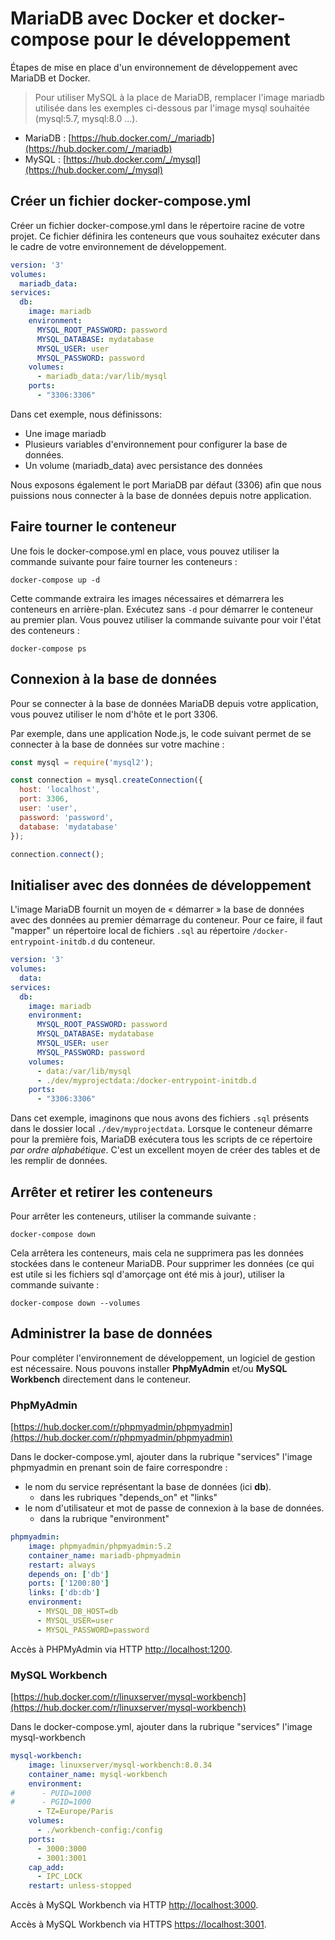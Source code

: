 # MariaDB avec Docker et docker-compose pour le développement


Étapes de mise en place d'un environnement de développement avec MariaDB et Docker.

> Pour utiliser MySQL à la place de MariaDB, remplacer l'image mariadb utilisée dans les exemples ci-dessous par l'image mysql souhaitée (mysql:5.7, mysql:8.0 ...).

- MariaDB : [https://hub.docker.com/_/mariadb](https://hub.docker.com/_/mariadb)
- MySQL : [https://hub.docker.com/_/mysql](https://hub.docker.com/_/mysql)

## Créer un fichier docker-compose.yml

Créer un fichier docker-compose.yml dans le répertoire racine de votre projet. Ce fichier définira les conteneurs que vous souhaitez exécuter dans le cadre de votre environnement de développement.

```yml
version: '3'
volumes:
  mariadb_data:
services:
  db:
    image: mariadb
    environment:
      MYSQL_ROOT_PASSWORD: password
      MYSQL_DATABASE: mydatabase
      MYSQL_USER: user
      MYSQL_PASSWORD: password
    volumes:
      - mariadb_data:/var/lib/mysql
    ports:
      - "3306:3306"
```

Dans cet exemple, nous définissons:
- Une image mariadb 
- Plusieurs variables d'environnement pour configurer la base de données. 
- Un volume (mariadb_data) avec persistance des données

Nous exposons également le port MariaDB par défaut (3306) afin que nous puissions nous connecter à la base de données depuis notre application.

## Faire tourner le conteneur

Une fois le docker-compose.yml en place, vous pouvez utiliser la commande suivante pour faire tourner les conteneurs :

`docker-compose up -d`

Cette commande extraira les images nécessaires et démarrera les conteneurs en arrière-plan. Exécutez sans `-d` pour démarrer le conteneur au premier plan. Vous pouvez utiliser la commande suivante pour voir l'état des conteneurs :

`docker-compose ps`

## Connexion à la base de données

Pour se connecter à la base de données MariaDB depuis votre application, vous pouvez utiliser le nom d'hôte et le port 3306.

Par exemple, dans une application Node.js, le code suivant permet de se connecter à la base de données sur votre machine :

```js
const mysql = require('mysql2');

const connection = mysql.createConnection({
  host: 'localhost',
  port: 3306,
  user: 'user',
  password: 'password',
  database: 'mydatabase'
});

connection.connect();
```

## Initialiser avec des données de développement

L'image MariaDB fournit un moyen de « démarrer » la base de données avec des données au premier démarrage du conteneur. Pour ce faire, il faut "mapper" un répertoire local de fichiers `.sql` au répertoire `/docker-entrypoint-initdb.d` du conteneur.

```yml
version: '3'
volumes:
  data:
services:
  db:
    image: mariadb
    environment:
      MYSQL_ROOT_PASSWORD: password
      MYSQL_DATABASE: mydatabase
      MYSQL_USER: user
      MYSQL_PASSWORD: password
    volumes:
      - data:/var/lib/mysql
      - ./dev/myprojectdata:/docker-entrypoint-initdb.d
    ports:
      - "3306:3306"
```

Dans cet exemple, imaginons que nous avons des fichiers `.sql` présents dans le dossier local `./dev/myprojectdata`. Lorsque le conteneur démarre pour la première fois, MariaDB exécutera tous les scripts de ce répertoire *par ordre alphabétique*. C'est un excellent moyen de créer des tables et de les remplir de données.

## Arrêter et retirer les conteneurs

Pour arrêter les conteneurs, utiliser la commande suivante :

`docker-compose down`

Cela arrêtera les conteneurs, mais cela ne supprimera pas les données stockées dans le conteneur MariaDB. Pour supprimer les données (ce qui est utile si les fichiers sql d'amorçage ont été mis à jour), utiliser la commande suivante :

`docker-compose down --volumes`

## Administrer la base de données 

Pour compléter l'environnement de développement, un logiciel de gestion est nécessaire. Nous pouvons installer **PhpMyAdmin** et/ou **MySQL Workbench** directement dans le conteneur.

### PhpMyAdmin 

[https://hub.docker.com/r/phpmyadmin/phpmyadmin](https://hub.docker.com/r/phpmyadmin/phpmyadmin)

Dans le docker-compose.yml, ajouter dans la rubrique "services" l'image phpmyadmin en prenant soin de faire correspondre : 
- le nom du service représentant la base de données (ici **db**).
  - dans les rubriques "depends_on" et "links"
- le nom d'utilisateur et mot de passe de connexion à la base de données.
  - dans la rubrique "environment"

```yml
phpmyadmin:
    image: phpmyadmin/phpmyadmin:5.2
    container_name: mariadb-phpmyadmin
    restart: always
    depends_on: ['db']
    ports: ['1200:80']
    links: ['db:db']
    environment:
      - MYSQL_DB_HOST=db
      - MYSQL_USER=user 
      - MYSQL_PASSWORD=password
```

Accès à PHPMyAdmin via HTTP [http://localhost:1200](http://localhost:1200).

### MySQL Workbench 

[https://hub.docker.com/r/linuxserver/mysql-workbench](https://hub.docker.com/r/linuxserver/mysql-workbench)

Dans le docker-compose.yml, ajouter dans la rubrique "services" l'image mysql-workbench

```yml
mysql-workbench:
    image: linuxserver/mysql-workbench:8.0.34
    container_name: mysql-workbench
    environment:
#      - PUID=1000
#      - PGID=1000
      - TZ=Europe/Paris
    volumes:
      - ./workbench-config:/config
    ports:
      - 3000:3000
      - 3001:3001
    cap_add:
      - IPC_LOCK
    restart: unless-stopped
```

Accès à MySQL Workbench via HTTP [http://localhost:3000](http://localhost:3000).

Accès à MySQL Workbench via HTTPS [https://localhost:3001](https://localhost:3001).
